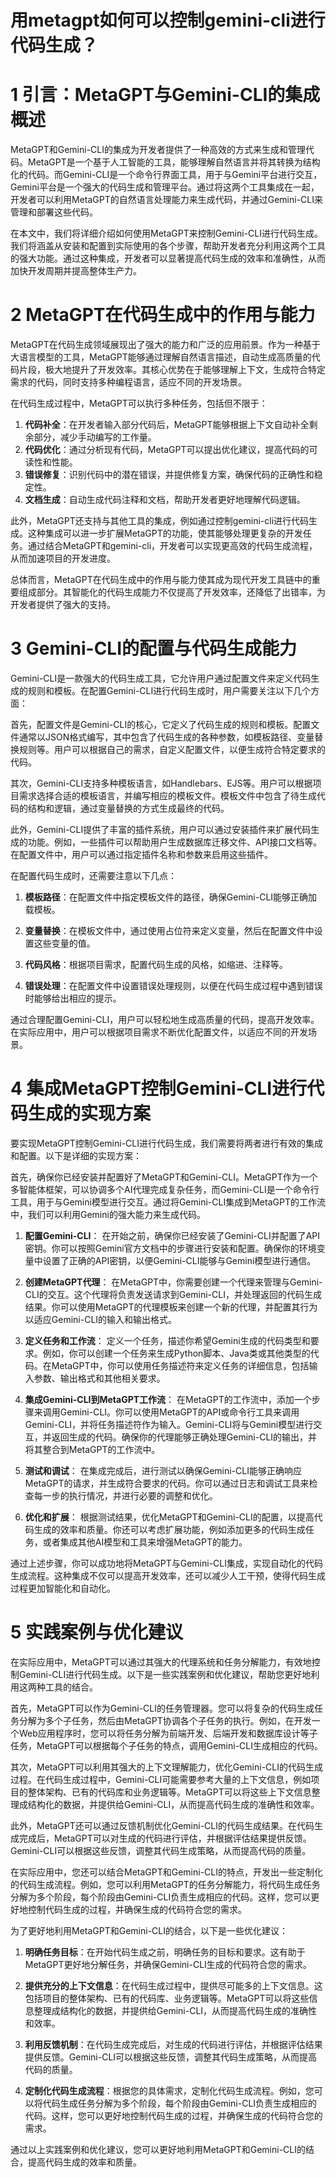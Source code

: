 # 用metagpt如何可以控制gemini-cli进行代码生成？

# 1 引言：MetaGPT与Gemini-CLI的集成概述

MetaGPT和Gemini-CLI的集成为开发者提供了一种高效的方式来生成和管理代码。MetaGPT是一个基于人工智能的工具，能够理解自然语言并将其转换为结构化的代码。而Gemini-CLI是一个命令行界面工具，用于与Gemini平台进行交互，Gemini平台是一个强大的代码生成和管理平台。通过将这两个工具集成在一起，开发者可以利用MetaGPT的自然语言处理能力来生成代码，并通过Gemini-CLI来管理和部署这些代码。

在本文中，我们将详细介绍如何使用MetaGPT来控制Gemini-CLI进行代码生成。我们将涵盖从安装和配置到实际使用的各个步骤，帮助开发者充分利用这两个工具的强大功能。通过这种集成，开发者可以显著提高代码生成的效率和准确性，从而加快开发周期并提高整体生产力。

# 2 MetaGPT在代码生成中的作用与能力

MetaGPT在代码生成领域展现出了强大的能力和广泛的应用前景。作为一种基于大语言模型的工具，MetaGPT能够通过理解自然语言描述，自动生成高质量的代码片段，极大地提升了开发效率。其核心优势在于能够理解上下文，生成符合特定需求的代码，同时支持多种编程语言，适应不同的开发场景。

在代码生成过程中，MetaGPT可以执行多种任务，包括但不限于：

1. **代码补全**：在开发者输入部分代码后，MetaGPT能够根据上下文自动补全剩余部分，减少手动编写的工作量。
2. **代码优化**：通过分析现有代码，MetaGPT可以提出优化建议，提高代码的可读性和性能。
3. **错误修复**：识别代码中的潜在错误，并提供修复方案，确保代码的正确性和稳定性。
4. **文档生成**：自动生成代码注释和文档，帮助开发者更好地理解代码逻辑。

此外，MetaGPT还支持与其他工具的集成，例如通过控制gemini-cli进行代码生成。这种集成可以进一步扩展MetaGPT的功能，使其能够处理更复杂的开发任务。通过结合MetaGPT和gemini-cli，开发者可以实现更高效的代码生成流程，从而加速项目的开发进度。

总体而言，MetaGPT在代码生成中的作用与能力使其成为现代开发工具链中的重要组成部分。其智能化的代码生成能力不仅提高了开发效率，还降低了出错率，为开发者提供了强大的支持。

# 3 Gemini-CLI的配置与代码生成能力

Gemini-CLI是一款强大的代码生成工具，它允许用户通过配置文件来定义代码生成的规则和模板。在配置Gemini-CLI进行代码生成时，用户需要关注以下几个方面：

首先，配置文件是Gemini-CLI的核心，它定义了代码生成的规则和模板。配置文件通常以JSON格式编写，其中包含了代码生成的各种参数，如模板路径、变量替换规则等。用户可以根据自己的需求，自定义配置文件，以便生成符合特定要求的代码。

其次，Gemini-CLI支持多种模板语言，如Handlebars、EJS等。用户可以根据项目需求选择合适的模板语言，并编写相应的模板文件。模板文件中包含了待生成代码的结构和逻辑，通过变量替换的方式生成最终的代码。

此外，Gemini-CLI提供了丰富的插件系统，用户可以通过安装插件来扩展代码生成的功能。例如，一些插件可以帮助用户生成数据库迁移文件、API接口文档等。在配置文件中，用户可以通过指定插件名称和参数来启用这些插件。

在配置代码生成时，还需要注意以下几点：

1. **模板路径**：在配置文件中指定模板文件的路径，确保Gemini-CLI能够正确加载模板。

2. **变量替换**：在模板文件中，通过使用占位符来定义变量，然后在配置文件中设置这些变量的值。

3. **代码风格**：根据项目需求，配置代码生成的风格，如缩进、注释等。

4. **错误处理**：在配置文件中设置错误处理规则，以便在代码生成过程中遇到错误时能够给出相应的提示。

通过合理配置Gemini-CLI，用户可以轻松地生成高质量的代码，提高开发效率。在实际应用中，用户可以根据项目需求不断优化配置文件，以适应不同的开发场景。

# 4 集成MetaGPT控制Gemini-CLI进行代码生成的实现方案

要实现MetaGPT控制Gemini-CLI进行代码生成，我们需要将两者进行有效的集成和配置。以下是详细的实现方案：

首先，确保你已经安装并配置好了MetaGPT和Gemini-CLI。MetaGPT作为一个多智能体框架，可以协调多个AI代理完成复杂任务，而Gemini-CLI是一个命令行工具，用于与Gemini模型进行交互。通过将Gemini-CLI集成到MetaGPT的工作流中，我们可以利用Gemini的强大能力来生成代码。

1. **配置Gemini-CLI**：
   在开始之前，确保你已经安装了Gemini-CLI并配置了API密钥。你可以按照Gemini官方文档中的步骤进行安装和配置。确保你的环境变量中设置了正确的API密钥，以便Gemini-CLI能够与Gemini模型进行通信。

2. **创建MetaGPT代理**：
   在MetaGPT中，你需要创建一个代理来管理与Gemini-CLI的交互。这个代理将负责发送请求到Gemini-CLI，并处理返回的代码生成结果。你可以使用MetaGPT的代理模板来创建一个新的代理，并配置其行为以适应Gemini-CLI的输入和输出格式。

3. **定义任务和工作流**：
   定义一个任务，描述你希望Gemini生成的代码类型和要求。例如，你可以创建一个任务来生成Python脚本、Java类或其他类型的代码。在MetaGPT中，你可以使用任务描述符来定义任务的详细信息，包括输入参数、输出格式和其他相关要求。

4. **集成Gemini-CLI到MetaGPT工作流**：
   在MetaGPT的工作流中，添加一个步骤来调用Gemini-CLI。你可以使用MetaGPT的API或命令行工具来调用Gemini-CLI，并将任务描述符作为输入。Gemini-CLI将与Gemini模型进行交互，并返回生成的代码。确保你的代理能够正确处理Gemini-CLI的输出，并将其整合到MetaGPT的工作流中。

5. **测试和调试**：
   在集成完成后，进行测试以确保Gemini-CLI能够正确响应MetaGPT的请求，并生成符合要求的代码。你可以通过日志和调试工具来检查每一步的执行情况，并进行必要的调整和优化。

6. **优化和扩展**：
   根据测试结果，优化MetaGPT和Gemini-CLI的配置，以提高代码生成的效率和质量。你还可以考虑扩展功能，例如添加更多的代码生成任务，或者集成其他AI模型和工具来增强MetaGPT的能力。

通过上述步骤，你可以成功地将MetaGPT与Gemini-CLI集成，实现自动化的代码生成流程。这种集成不仅可以提高开发效率，还可以减少人工干预，使得代码生成过程更加智能化和自动化。

# 5 实践案例与优化建议

在实际应用中，MetaGPT可以通过其强大的代理系统和任务分解能力，有效地控制Gemini-CLI进行代码生成。以下是一些实践案例和优化建议，帮助您更好地利用这两种工具的结合。

首先，MetaGPT可以作为Gemini-CLI的任务管理器。您可以将复杂的代码生成任务分解为多个子任务，然后由MetaGPT协调各个子任务的执行。例如，在开发一个Web应用程序时，您可以将任务分解为前端开发、后端开发和数据库设计等子任务，MetaGPT可以根据每个子任务的特点，调用Gemini-CLI生成相应的代码。

其次，MetaGPT可以利用其强大的上下文理解能力，优化Gemini-CLI的代码生成过程。在代码生成过程中，Gemini-CLI可能需要参考大量的上下文信息，例如项目的整体架构、已有的代码库和业务逻辑等。MetaGPT可以将这些上下文信息整理成结构化的数据，并提供给Gemini-CLI，从而提高代码生成的准确性和效率。

此外，MetaGPT还可以通过反馈机制优化Gemini-CLI的代码生成结果。在代码生成完成后，MetaGPT可以对生成的代码进行评估，并根据评估结果提供反馈。Gemini-CLI可以根据这些反馈，调整其代码生成策略，从而提高代码的质量。

在实际应用中，您还可以结合MetaGPT和Gemini-CLI的特点，开发出一些定制化的代码生成流程。例如，您可以利用MetaGPT的任务分解能力，将代码生成任务分解为多个阶段，每个阶段由Gemini-CLI负责生成相应的代码。这样，您可以更好地控制代码生成的过程，并确保生成的代码符合您的需求。

为了更好地利用MetaGPT和Gemini-CLI的结合，以下是一些优化建议：

1. **明确任务目标**：在开始代码生成之前，明确任务的目标和要求。这有助于MetaGPT更好地分解任务，并确保Gemini-CLI生成的代码符合您的需求。

2. **提供充分的上下文信息**：在代码生成过程中，提供尽可能多的上下文信息。这包括项目的整体架构、已有的代码库、业务逻辑等。MetaGPT可以将这些信息整理成结构化的数据，并提供给Gemini-CLI，从而提高代码生成的准确性和效率。

3. **利用反馈机制**：在代码生成完成后，对生成的代码进行评估，并根据评估结果提供反馈。Gemini-CLI可以根据这些反馈，调整其代码生成策略，从而提高代码的质量。

4. **定制化代码生成流程**：根据您的具体需求，定制化代码生成流程。例如，您可以将代码生成任务分解为多个阶段，每个阶段由Gemini-CLI负责生成相应的代码。这样，您可以更好地控制代码生成的过程，并确保生成的代码符合您的需求。

通过以上实践案例和优化建议，您可以更好地利用MetaGPT和Gemini-CLI的结合，提高代码生成的效率和质量。
